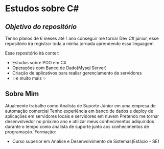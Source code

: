# Estudos sobre C#
## _Objetivo do repositório_

Tenho planos de 6 meses até 1 ano conseguir me tornar Dev C# júnior, esse repositório irá registrar
toda a minha jornada aprendendo essa linguagem

Esse repositório irá conter:
- Estudos sobre POO em C#
- Operações com Banco de Dado(Mysql Server)
- Criação de aplicativos para realiar gerenciamento de servidores
- ✨e muito mais ✨

## Sobre Mim
Atualmente trabalho como Analista de Suporte Júnior em uma empresa de automação comercial
Tenho experiência em banco de dados e deploy de aplicações em servidores locais e servidores em nuvem
Pretendo me tornar desenvolvedor no próximo ano e utilizar meus conhecimentos adiquiridos durante o tempo como analista de suporte junto aos conhecimentos de programação.
Formação:
- Curso superior em Análise e Desenvolvimento de Sistemas(Estácio - SE)
